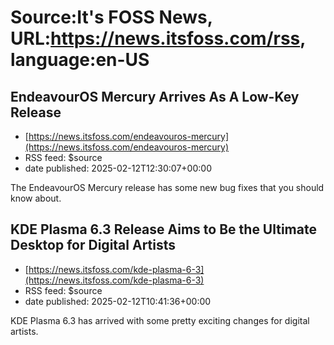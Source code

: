 # Source:It's FOSS News, URL:https://news.itsfoss.com/rss, language:en-US

## EndeavourOS Mercury Arrives As A Low-Key Release
 - [https://news.itsfoss.com/endeavouros-mercury](https://news.itsfoss.com/endeavouros-mercury)
 - RSS feed: $source
 - date published: 2025-02-12T12:30:07+00:00

The EndeavourOS Mercury release has some new bug fixes that you should know about.

## KDE Plasma 6.3 Release Aims to Be the Ultimate Desktop for Digital Artists
 - [https://news.itsfoss.com/kde-plasma-6-3](https://news.itsfoss.com/kde-plasma-6-3)
 - RSS feed: $source
 - date published: 2025-02-12T10:41:36+00:00

KDE Plasma 6.3 has arrived with some pretty exciting changes for digital artists.


